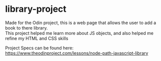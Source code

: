# library-project

Made for the Odin project, this is a web page that allows the user to add a book to there library.  
This project helped me learn more about JS objects, and also helped me refine my HTML and CSS skills  
  
  
Project Specs can be found here: https://www.theodinproject.com/lessons/node-path-javascript-library